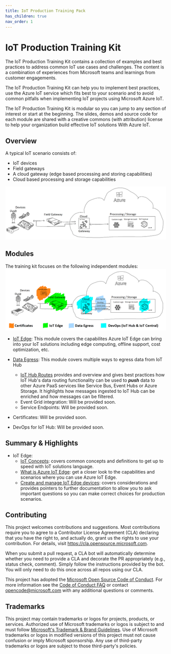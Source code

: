 ```yaml
---
title: IoT Production Training Pack
has_children: true
nav_order: 1
---
```


# IoT Production Training Kit

The IoT Production Training Kit contains a collection of examples and best practices to address common IoT use cases and challenges. The content is a combination of experiences from Microsoft teams and learnings from customer engagements.

The IoT Production Training Kit can help you to implement best practices, use the Azure IoT service which fits best to your scenario and to avoid common pitfalls when implementing IoT projects using Microsoft Azure IoT.

The IoT Production Training Kit is modular so you can jump to any section of interest or start at the beginning. The slides, demos and source code for each module are shared with a creative commons (with attribution) license to help your organization build effective IoT solutions With Azure IoT.

## Overview

A typical IoT scenario consists of: 

* IoT devices
* Field gateways
* A cloud gateway (edge based processing and storing capabilities)
* Cloud based processing and storage capabilities

![Overview](assets/images/ScenarioOverview.png)

## Modules

The training kit focuses on the following independent modules:
![KitContent](assets/images/KitContent.png)
* [IoT Edge](modules/IoTEdge/index.md): This module covers the capabilites Azure IoT Edge can bring into your IoT solutions including edge computing, offline support, cost optimization, etc.

* [Data Egress](modules/DataEgress/index.md): This module covers multiple ways to egress data from IoT Hub
  * [IoT Hub Routes](modules/DataEgress/index.md) provides and overview and gives best practices how IoT Hub's data routing functionality can be used to ***push*** data to other Azure PaaS services like Service Bus, Event Hubs or Azure Storage. It highlights how messages ingested to IoT Hub can be enriched and how messages can be filtered.
  * Event Grid integration: Will be provided soon.
  * Service Endpoints: Will be provided soon.

* Certificates: Will be provided soon.

* DevOps for IoT Hub: Will be provided soon.

## Summary & Highlights

* IoT Edge:
  * [IoT Concepts](modules/IoTEdge/index.md/#iot-concepts): covers common concepts and definitions to get up to speed with IoT solutions language.
  * [What is Azure IoT Edge](modules/IoTEdge/index.md/#what-is-azure-iot-edge): get a closer look to the capabilities and scenarios where you can use Azure IoT Edge.
  * [Create and manage IoT Edge devices](modules/IoTEdge/index.md/#create-and-manage-iot-edge-devices): covers considerations and provides pointers to further documentation to allow you to ask important questions so you can make correct choices for production scenarios.

## Contributing

This project welcomes contributions and suggestions.  Most contributions require you to agree to a
Contributor License Agreement (CLA) declaring that you have the right to, and actually do, grant us
the rights to use your contribution. For details, visit https://cla.opensource.microsoft.com.

When you submit a pull request, a CLA bot will automatically determine whether you need to provide
a CLA and decorate the PR appropriately (e.g., status check, comment). Simply follow the instructions
provided by the bot. You will only need to do this once across all repos using our CLA.

This project has adopted the [Microsoft Open Source Code of Conduct](https://opensource.microsoft.com/codeofconduct/).
For more information see the [Code of Conduct FAQ](https://opensource.microsoft.com/codeofconduct/faq/) or
contact [opencode@microsoft.com](mailto:opencode@microsoft.com) with any additional questions or comments.

## Trademarks

This project may contain trademarks or logos for projects, products, or services. Authorized use of Microsoft 
trademarks or logos is subject to and must follow 
[Microsoft's Trademark & Brand Guidelines](https://www.microsoft.com/en-us/legal/intellectualproperty/trademarks/usage/general).
Use of Microsoft trademarks or logos in modified versions of this project must not cause confusion or imply Microsoft sponsorship.
Any use of third-party trademarks or logos are subject to those third-party's policies.
